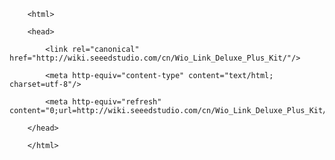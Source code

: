 <!DOCTYPE html>
        <html>
        <head>
            <link rel="canonical" href="http://wiki.seeedstudio.com/cn/Wio_Link_Deluxe_Plus_Kit/"/>
            <meta http-equiv="content-type" content="text/html; charset=utf-8"/>
            <meta http-equiv="refresh" content="0;url=http://wiki.seeedstudio.com/cn/Wio_Link_Deluxe_Plus_Kit/"/>
        </head>
        </html>